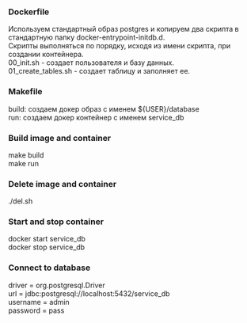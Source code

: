 ### Dockerfile
Используем стандартный образ postgres и копируем два скрипта в стандартную папку docker-entrypoint-initdb.d.<br>
Скрипты выполняться по порядку, исходя из имени скрипта, при создании контейнера.<br>
00_init.sh - создает пользователя и базу данных.<br>
01_create_tables.sh - создает таблицу и заполняет ее.<br>
### Makefile
build: создаем докер образ с именем ${USER}/database<br>
run: создаем докер контейнер с именем service_db<br>
### Build image and container
make build<br>
make run<br>
### Delete image and container
./del.sh<br>
### Start and stop container
docker start service_db<br>
docker stop service_db<br>
### Connect to database
driver = org.postgresql.Driver<br>
url = jdbc:postgresql://localhost:5432/service_db<br>
username = admin<br>
password = pass<br>

